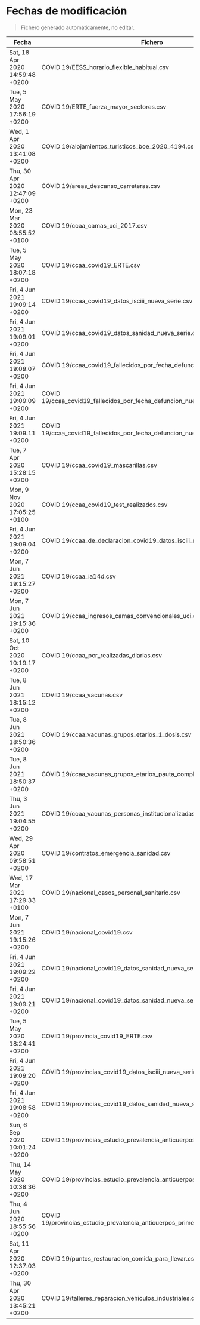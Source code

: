 # Fechas de modificación

> Fichero generado automáticamente, no editar.

| Fecha                           | Fichero                  |
|---------------------------------|--------------------------|
| Sat, 18 Apr 2020 14:59:48 +0200  | COVID 19/EESS_horario_flexible_habitual.csv |
| Tue, 5 May 2020 17:56:19 +0200  | COVID 19/ERTE_fuerza_mayor_sectores.csv |
| Wed, 1 Apr 2020 13:41:08 +0200  | COVID 19/alojamientos_turisticos_boe_2020_4194.csv |
| Thu, 30 Apr 2020 12:47:09 +0200  | COVID 19/areas_descanso_carreteras.csv |
| Mon, 23 Mar 2020 08:55:52 +0100  | COVID 19/ccaa_camas_uci_2017.csv |
| Tue, 5 May 2020 18:07:18 +0200  | COVID 19/ccaa_covid19_ERTE.csv |
| Fri, 4 Jun 2021 19:09:14 +0200  | COVID 19/ccaa_covid19_datos_isciii_nueva_serie.csv |
| Fri, 4 Jun 2021 19:09:01 +0200  | COVID 19/ccaa_covid19_datos_sanidad_nueva_serie.csv |
| Fri, 4 Jun 2021 19:09:07 +0200  | COVID 19/ccaa_covid19_fallecidos_por_fecha_defuncion_nueva_serie.csv |
| Fri, 4 Jun 2021 19:09:09 +0200  | COVID 19/ccaa_covid19_fallecidos_por_fecha_defuncion_nueva_serie_long.csv |
| Fri, 4 Jun 2021 19:09:11 +0200  | COVID 19/ccaa_covid19_fallecidos_por_fecha_defuncion_nueva_serie_original.csv |
| Tue, 7 Apr 2020 15:28:15 +0200  | COVID 19/ccaa_covid19_mascarillas.csv |
| Mon, 9 Nov 2020 17:05:25 +0100  | COVID 19/ccaa_covid19_test_realizados.csv |
| Fri, 4 Jun 2021 19:09:04 +0200  | COVID 19/ccaa_de_declaracion_covid19_datos_isciii_nueva_serie.csv |
| Mon, 7 Jun 2021 19:15:27 +0200  | COVID 19/ccaa_ia14d.csv |
| Mon, 7 Jun 2021 19:15:36 +0200  | COVID 19/ccaa_ingresos_camas_convencionales_uci.csv |
| Sat, 10 Oct 2020 10:19:17 +0200  | COVID 19/ccaa_pcr_realizadas_diarias.csv |
| Tue, 8 Jun 2021 18:15:12 +0200  | COVID 19/ccaa_vacunas.csv |
| Tue, 8 Jun 2021 18:50:36 +0200  | COVID 19/ccaa_vacunas_grupos_etarios_1_dosis.csv |
| Tue, 8 Jun 2021 18:50:37 +0200  | COVID 19/ccaa_vacunas_grupos_etarios_pauta_completa.csv |
| Thu, 3 Jun 2021 19:04:55 +0200  | COVID 19/ccaa_vacunas_personas_institucionalizadas.csv |
| Wed, 29 Apr 2020 09:58:51 +0200  | COVID 19/contratos_emergencia_sanidad.csv |
| Wed, 17 Mar 2021 17:29:33 +0100  | COVID 19/nacional_casos_personal_sanitario.csv |
| Mon, 7 Jun 2021 19:15:26 +0200  | COVID 19/nacional_covid19.csv |
| Fri, 4 Jun 2021 19:09:22 +0200  | COVID 19/nacional_covid19_datos_sanidad_nueva_serie.csv |
| Fri, 4 Jun 2021 19:09:21 +0200  | COVID 19/nacional_covid19_datos_sanidad_nueva_serie_grupos_edad.csv |
| Tue, 5 May 2020 18:24:41 +0200  | COVID 19/provincia_covid19_ERTE.csv |
| Fri, 4 Jun 2021 19:09:20 +0200  | COVID 19/provincias_covid19_datos_isciii_nueva_serie.csv |
| Fri, 4 Jun 2021 19:08:58 +0200  | COVID 19/provincias_covid19_datos_sanidad_nueva_serie.csv |
| Sun, 6 Sep 2020 10:01:24 +0200  | COVID 19/provincias_estudio_prevalencia_anticuerpos_final.csv |
| Thu, 14 May 2020 10:38:36 +0200  | COVID 19/provincias_estudio_prevalencia_anticuerpos_primera_ronda.csv |
| Thu, 4 Jun 2020 18:55:56 +0200  | COVID 19/provincias_estudio_prevalencia_anticuerpos_primera_y_segunda_ronda.csv |
| Sat, 11 Apr 2020 12:37:03 +0200  | COVID 19/puntos_restauracion_comida_para_llevar.csv |
| Thu, 30 Apr 2020 13:45:21 +0200  | COVID 19/talleres_reparacion_vehiculos_industriales.csv |
